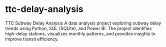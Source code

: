 # ttc-delay-analysis
TTC Subway Delay Analysis A data analysis project exploring subway delay trends using Python, SQL (SQLite), and Power BI. The project identifies high-delay stations, visualizes monthly patterns, and provides insights to improve transit efficiency.
